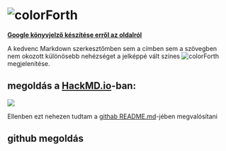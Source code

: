 # ![colorForth](https://vectr.com/zgroska/b2XSTwfOpO.svg?width=469&height=48&select=b2XSTwfOpOpage0)
[**Google könyvjelző készítése erről az oldalról**](http://www.google.com/bookmarks/mark?op=edit&bkmk=https://github.com/zgroska/colorForth&title=colorForth%20újrafelfedezése&annotation=Ezzel%20a%20munkacímmel%20tervezek%20létrehozni%20egy%20tárhelyet.%20A%20colorForth-ban%20a%20színezés%20alapvető%20jelentőségű,%20ezért%20akarom%20a%20szövegben%20mindenhol,%20de%20különösen%20a%20bemutatkozó%20oldalon%20megjeleníteni%20a%20jelképpé%20vált%20színes%20colorForth%20feliratot.&labels=colorForth,Forth,hu)

A kedvenc Markdown szerkesztőmben sem a címben sem a szövegben nem okozott különösebb nehézséget a jelképpé vált színes 
![colorForth](https://vectr.com/zgroska/b2XSTwfOpO.svg?width=88.5&height=24&select=g6w1W6iIqO) megjelenítése.

## megoldás a [HackMD.io](https://hackmd.io/@zgroska/HyT40E8PI)-ban:

![](https://i.imgur.com/ZRVYdvf.png)

Ellenben ezt nehezen tudtam a [githab README.md](https://github.com/zgroska/colorForth/blob/master/README.md)-jében megvalósítani

## github megoldás
